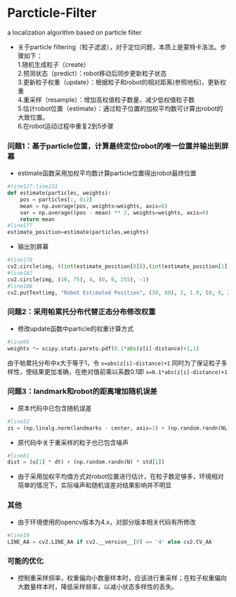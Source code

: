 # Parcticle-Filter
a localization algorithm based on particle filter<br>

* 关于particle filtering（粒子滤波），对于定位问题，本质上是蒙特卡洛法。步骤如下：<br>
  1.随机生成粒子（create）<br>
  2.预测状态（predict）：robot移动后同步更新粒子状态<br>
  3.更新粒子权重（update）：根据粒子和robot的相对距离(参照地标)，更新权重<br>
  4.重采样（resample）：增加高权值粒子数量，减少低权值粒子数<br>
  5.估计robot位置（estimate）：通过粒子位置的加权平均数可计算出robot的大致位置。<br>
  6.在robot运动过程中重复2到5步骤<br>

### 问题1：基于particle位置，计算最终定位robot的唯一位置并输出到屏幕

* estimate函数采用加权平均数计算particle位置得出robot最终位置
```python
#line127-line131
def estimate(particles, weights):
    pos = particles[:, 0:2]
    mean = np.average(pos, weights=weights, axis=0)
    var = np.average((pos - mean) ** 2, weights=weights, axis=0)
    return mean
#line177
estimate_position=estimate(particles,weights)
```
* 输出到屏幕
```python
#line178
cv2.circle(img, ((int(estimate_position[0])),(int(estimate_position[1]))), 4,(0,0,255), -1)
#line182
cv2.circle(img, (10, 75), 4, (0, 0, 255), -1)
#line186
cv2.putText(img, "Robot Estimated Position", (30, 80), 1, 1.0, (0, 0, 255))
```

### 问题2：采用帕累托分布代替正态分布修改权重

* 修改update函数中particle的权重计算方式
```python
#line96
weights *= scipy.stats.pareto.pdf(0.1*abs(z[i]-distance)+1,1)
```
由于帕累托分布中x大于等于1，令
`x=abs(z[i]-distance)+1`
同时为了保证粒子多样性，使结果更加准确，在绝对值前乘以系数0.1即
`x=0.1*abs(z[i]-distance)+1`

### 问题3：landmark和robot的距离增加随机误差

* 原本代码中已包含随机误差
```python
#line52
zs = (np.linalg.norm(landmarks - center, axis=1) + (np.random.randn(NL) * sensor_std_err))
```
* 原代码中关于重采样的粒子也已包含噪声
```python
#line81
dist = (u[1] * dt) + (np.random.randn(N) * std[1])
```

* 由于采用加权平均值方式对robot位置进行估计，在粒子数足够多，环境相对简单的情况下，实际噪声和随机误差对结果影响并不明显

### 其他

* 由于环境使用的opencv版本为4.x，对部分版本相关代码有所修改
```python
#line19
LINE_AA = cv2.LINE_AA if cv2.__version__[0] == '4' else cv2.CV_AA
```
### 可能的优化
* 控制重采样频率，权重偏向小数量样本时，应该进行重采样；在粒子权重偏向大数量样本时，降低采样频率，以减小状态多样性的丢失。
